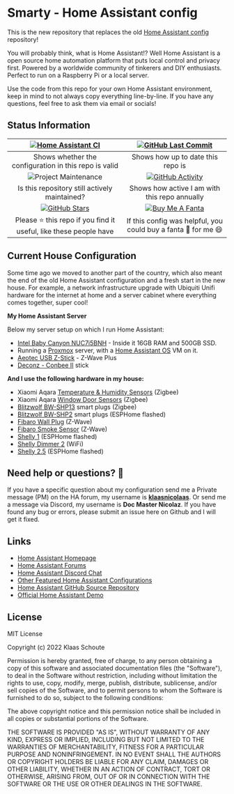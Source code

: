 # Smarty - Home Assistant config

This is the new repository that replaces the old [Home Assistant config][old-repository] repository!

You will probably think, what is Home Assistant!? Well Home Assistant is a open source home automation platform that puts local control and privacy first. Powered by a worldwide community of tinkerers and DIY enthusiasts. Perfect to run on a Raspberry Pi or a local server.

Use the code from this repo for your own Home Assistant environment, keep in mind to not always copy everything line-by-line. If you have any questions, feel free to ask them via email or socials!

## Status Information

| [![Home Assistant CI][homeassistantci-shield]][homeassistantci] | [![GitHub Last Commit][last-commit-shield]][commits]|
|:---:|:---:|
| Shows whether the configuration in this repo is valid | Shows how up to date this repo is |
| ![Project Maintenance][maintenance-shield] | [![GitHub Activity][commits-shield]][commits] |
| Is this repository still actively maintained? | Shows how active I am with this repo annually |
| [![GitHub Stars][stars-shield]][stars] | [![Buy Me A Fanta][paypal-shield]][paypal] |
| Please :star: this repo if you find it useful, like these people have | If this config was helpful, you could buy a fanta :tropical_drink: for me :smile: |

## Current House Configuration

Some time ago we moved to another part of the country, which also meant the end of the old Home Assistant configuration and a fresh start in the new house. For example, a network infrastructure upgrade with Ubiquiti Unifi hardware for the internet at home and a server cabinet where everything comes together, super cool!

**My Home Assistant Server**

Below my server setup on which I run Home Assistant:

- [Intel Baby Canyon NUC7i5BNH][intel-nuc] - Inside it 16GB RAM and 500GB SSD.
- Running a [Proxmox][proxmox] server, with a [Home Assistant OS][ha-os] VM on it.
- [Aeotec USB Z-Stick][zwave-stick] - Z-Wave Plus
- [Deconz - Conbee II][conbee] stick

**And I use the following hardware in my house:**

- Xiaomi Aqara [Temperature & Humidity Sensors][xiaomi_temp-shop] (Zigbee)
- Xiaomi Aqara [Window Door Sensors][xiaomi_door-shop] (Zigbee)
- [Blitzwolf BW-SHP13][bw_shp13-shop] smart plugs (Zigbee)
- [Blitzwolf BW-SHP2][bw_shp2-shop] smart plugs (ESPHome flashed)
- [Fibaro Wall Plug][fibaro_wall-shop] (Z-Wave)
- [Fibaro Smoke Sensor][fibaro_smoke-shop] (Z-Wave)
- [Shelly 1][shelly_1] (ESPHome flashed)
- [Shelly Dimmer 2][shelly_dimmer_2] (WiFi)
- [Shelly 2.5][shelly_25] (ESPHome flashed)

## Need help or questions? 🤔

If you have a specific question about my configuration send me a Private message (PM) on the HA forum, my username is **[klaasnicolaas](https://community.home-assistant.io/u/klaasnicolaas)**. Or send me a message via Discord, my username is **Doc Master Nicolaz**. If you have found any bug or errors, please submit an issue here on Github and I will get it fixed.

## Links

- [Home Assistant Homepage](https://home-assistant.io/)
- [Home Assistant Forums](https://community.home-assistant.io/)
- [Home Assistant Discord Chat](https://discord.gg/c5DvZ4e)
- [Other Featured Home Assistant Configurations](https://home-assistant.io/cookbook/)
- [Home Assistant GitHub Source Repository](https://github.com/home-assistant/home-assistant)
- [Official Home Assistant Demo](https://home-assistant.io/demo/)

## License

MIT License

Copyright (c) 2022 Klaas Schoute

Permission is hereby granted, free of charge, to any person obtaining a copy
of this software and associated documentation files (the "Software"), to deal
in the Software without restriction, including without limitation the rights
to use, copy, modify, merge, publish, distribute, sublicense, and/or sell
copies of the Software, and to permit persons to whom the Software is
furnished to do so, subject to the following conditions:

The above copyright notice and this permission notice shall be included in all
copies or substantial portions of the Software.

THE SOFTWARE IS PROVIDED "AS IS", WITHOUT WARRANTY OF ANY KIND, EXPRESS OR
IMPLIED, INCLUDING BUT NOT LIMITED TO THE WARRANTIES OF MERCHANTABILITY,
FITNESS FOR A PARTICULAR PURPOSE AND NONINFRINGEMENT. IN NO EVENT SHALL THE
AUTHORS OR COPYRIGHT HOLDERS BE LIABLE FOR ANY CLAIM, DAMAGES OR OTHER
LIABILITY, WHETHER IN AN ACTION OF CONTRACT, TORT OR OTHERWISE, ARISING FROM,
OUT OF OR IN CONNECTION WITH THE SOFTWARE OR THE USE OR OTHER DEALINGS IN THE
SOFTWARE.

<!-- Shields -->
[homeassistantci-shield]: https://github.com/klaasnicolaas/smarty-homeassistant-config/actions/workflows/home_assistant.yml/badge.svg
[last-commit-shield]: https://img.shields.io/github/last-commit/klaasnicolaas/smarty-homeassistant-config.svg?color=blue&style=plasticr
[maintenance-shield]: https://img.shields.io/maintenance/yes/2022.svg
[commits-shield]: https://img.shields.io/github/commit-activity/y/klaasnicolaas/smarty-homeassistant-config.svg
[stars-shield]: https://img.shields.io/github/stars/klaasnicolaas/smarty-homeassistant-config.svg
[paypal-shield]: https://img.shields.io/badge/BuyMeAFanta-Paypal-orange.svg

<!-- Repository link -->
[homeassistantci]: https://github.com/klaasnicolaas/smarty-homeassistant-config/actions/workflows/home_assistant.yml
[commits]: https://github.com/klaasnicolaas/smarty-homeassistant-config/commits/master
[stars]: https://github.com/klaasnicolaas/smarty-homeassistant-config/stargazers
[paypal]: https://www.paypal.me/dexterfpv

[old-repository]: https://github.com/klaasnicolaas/Smarthome-homeassistant-config
[proxmox]: https://www.proxmox.com/en/
[ha-os]: https://github.com/whiskerz007/proxmox_hassos_install

<!-- Products -->
[intel-nuc]: https://www.intel.com/content/www/us/en/products/boards-kits/nuc/kits/nuc7i5bnh.html
[conbee]: https://www.phoscon.de/en/conbee2
[zwave-stick]: https://aeotec.com/z-wave-usb-stick
[xiaomi_temp-shop]: https://www.banggood.com/bang/?tt=16956_12_417111_&r=%2FAqara-Smart-Home-Zigbee-Temperature-and-Humidity-Sensor-Thermometer-Hygrometer-Digital-Sensor-From-Eco-System-p-1148666.html
[xiaomi_door-shop]: https://www.banggood.com/bang/?tt=16956_12_417111_&r=%2FAqara-Zigbee-1_2-Version-Window-Door-Sensor-Smart-Home-Kit-Remote-Alarm-Eco-System-p-1149705.html
[bw_shp13-shop]: https://www.banggood.com/bang/?tt=16956_12_417111_&r=%2FBlitzWolf-BW-SHP13-ZgBee-3_0-Smart-WIFI-Socket-16A-EU-Plug-Electricity-Metering-APP-Remote-Controller-Timer-Work-with-Amazon-Alexa-Google-Home-p-1679992.html
[bw_shp2-shop]: https://www.banggood.com/bang/?tt=16956_12_417111_&r=%2FBlitzWolf-BW-SHP2-16A-Smart-WIFI-Socket-220V-EU-Plug-Work-with-Amazon-Alexa-Google-Assistant-Compatible-with-BlitzWolf-Tuya-APP-p-1292899.html
[fibaro_wall-shop]: https://partner.bol.com/click/click?p=2&t=url&s=1208424&f=TXL&url=https%3A%2F%2Fwww.bol.com%2Fnl%2Fnl%2Fp%2Ffibaro-wall-plug-type-f-slimme-stekker-incl-energiemeter-werkt-met-toon-fibaro-home-center-en-homey%2F9200000072900555%2F&name=FIBARO%20Wall%20Plug%20-%20Type%20F%20(NL)
[fibaro_smoke-shop]: https://partner.bol.com/click/click?p=2&t=url&s=1208424&f=TXL&url=https%3A%2F%2Fwww.bol.com%2Fnl%2Fnl%2Fp%2Ffibaro-smoke-sensor-draadloze-rookmelder-werkt-met-fibaro-toon-en-homey-z-wave-plus%2F9200000045628365%2F&name=FIBARO%20Smoke%20Sensor%20-%20Draadloze%20rookmelder
[shelly_1]: https://shelly.cloud/products/shelly-1-smart-home-automation-relay/
[shelly_dimmer_2]: https://shelly.cloud/products/shelly-dimmer-2-smart-home-light-controller/
[shelly_25]: https://shelly.cloud/products/shelly-25-smart-home-automation-relay/